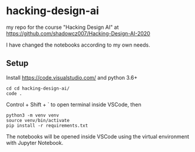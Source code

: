 # hacking-design-ai
my repo for the course "Hacking Design AI" at https://github.com/shadowcz007/Hacking-Design-AI-2020

I have changed the notebooks according to my own needs.

## Setup

Install https://code.visualstudio.com/ and python 3.6+

```
cd cd hacking-design-ai/
code .
```
Control + Shift + ` to open terminal inside VSCode, then

```
python3 -m venv venv
source venv/bin/activate
pip install -r requirements.txt
```
The notebooks will be opened inside VSCode using the virtual environment with Jupyter Notebook. 